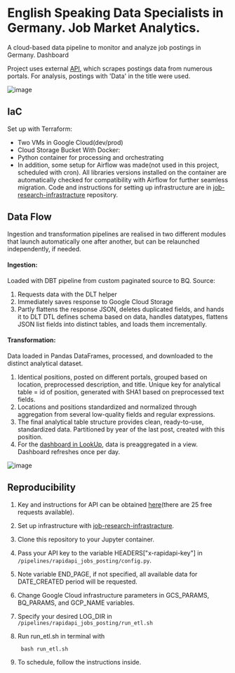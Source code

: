 # English Speaking Data Specialists in Germany. Job Market Analytics.

A cloud-based data pipeline to monitor and analyze job postings in Germany. 
Dashboard 

Project uses external [API](https://rapidapi.com/techmap-io-techmap-io-default/api/daily-international-job-postings), which scrapes postings data from numerous portals.
For analysis, postings with 'Data' in the title were used. 

![image](https://github.com/user-attachments/assets/fc7f09e9-ae47-415c-8dab-9fbade713842)

## IaC
Set up with Terraform:
* Two VMs in Google Cloud(dev/prod)
* Cloud Storage Bucket
With Docker:
* Python container for processing and orchestrating
* In addition, some setup for Airflow was made(not used in this project, scheduled with cron). All libraries versions installed on the container are automatically checked for compatibility with Airflow for further seamless migration.
Code and instructions for setting up infrastructure are in [job-research-infrastracture](https://github.com/SaschaKay/job-research-infrastracture) repository.

## Data Flow
Ingestion and transformation pipelines are realised in two different modules that launch automatically one after another, but can be relaunched independently, if needed.
#### Ingestion:
Loaded with DBT pipeline from custom paginated source to BQ. 
Source:
  1. Requests data with the DLT helper
  2. Immediately saves response to Google Cloud Storage
  3. Partly flattens the response JSON, deletes duplicated fields, and hands it to DLT
DTL defines schema based on data, handles datatypes, flattens JSON list fields into distinct tables, and loads them incrementally. 
#### Transformation:
Data loaded in Pandas DataFrames, processed, and downloaded to the distinct analytical dataset.
  1. Identical positions, posted on different portals, grouped based on location, preprocessed description, and title. Unique key for analytical table = id of position, generated with SHA1 based on preprocessed text fields.
  2. Locations and positions standardized and normalized through aggregation from several low-quality fields and regular expressions.
  3. The final analytical table structure provides clean, ready-to-use, standardized data. Partitioned by year of the last post, created with this position.
  4. For the [dashboard in LookUp](https://lookerstudio.google.com/s/jqDeXhNYVhE), data is preaggregated in a view. Dashboard refreshes once per day.

![image](https://github.com/user-attachments/assets/59c57c42-4d0b-442f-a9df-27539204f520)

## Reproducibility
1. Key and instructions for API can be obtained [here](https://rapidapi.com/techmap-io-techmap-io-default/api/daily-international-job-postings)(there are 25 free requests available).
2. Set up infrastructure with [job-research-infrastracture](https://github.com/SaschaKay/job-research-infrastracture).
3. Clone this repository to your Jupyter container.
4. Pass your API key to the variable HEADERS["x-rapidapi-key"] in `/pipelines/rapidapi_jobs_posting/config.py`.
5. Note variable END_PAGE, if not specified, all available data for DATE_CREATED period will be requested.
6. Change Google Cloud infrastructure parameters in GCS_PARAMS, BQ_PARAMS, and GCP_NAME variables.
7. Specify your desired LOG_DIR in `/pipelines/rapidapi_jobs_posting/run_etl.sh`
8. Run run_etl.sh in terminal with

        bash run_etl.sh
9. To schedule, follow the instructions inside.


   


